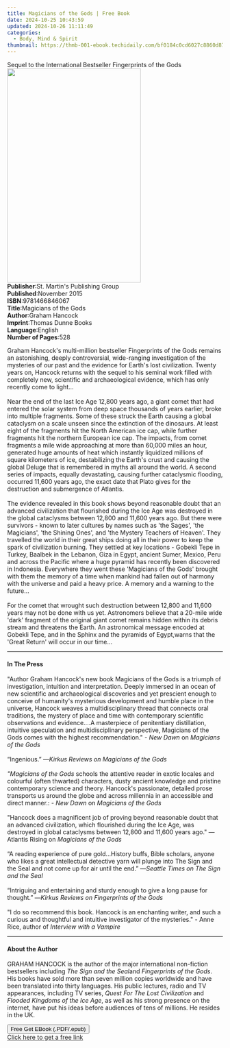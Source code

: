 ```yaml
---
title: Magicians of the Gods | Free Book
date: 2024-10-25 10:43:59
updated: 2024-10-26 11:11:49
categories:
  - Body, Mind & Spirit
thumbnail: https://thmb-001-ebook.techidaily.com/bf0184c0cd6027c8860d87e96619caec7d075fbb0da8185df6a85df3ec2aa078.jpg
---
```

<main id="book-container">
  <div class="flex flex-col">
    <div class="book-brief flex-1 py-6 px-4 sm:p-6 md:py-10 md:px-8">
      <!-- brief-->
      <div class="book-brief-main">
        Sequel to the International Bestseller Fingerprints of the Gods
      </div>
    </div>
    <div
      class="book-meta-info flex-1 grid gap-4 col-start-1 col-end-3 row-start-1 sm:mb-6 sm:grid-cols-4 lg:gap-6 lg:col-start-2 lg:row-end-6 lg:row-span-6 lg:mb-0"
    >
      <div
        class="book-meta-info-left place-content-center mt-4 p-4 text-sm leading-6 col-start-2 col-span-2 dark:text-slate-400"
      >
        <img
          class="w-full h-500 object-cover rounded-lg sm:h-255 sm:col-span-2 lg:col-span-full"
          src="https://img-001-ebook.techidaily.com/f729b422caafb00d40b71774889d1a20a37615004702e391fffaf22ca06ebea4.jpg"
          alt=""
          width="312"
          height="500"
        />
      </div>
      <div
        class="book-meta-info-right mt-2 col-start-1 row-start-2 col-span-3 self-center"
      >
        <!-- meta data  -->
        <div class="flex flex-col px-4 md:px-8">
          <div class="flex-1">
            <strong>Publisher</strong>:<span class="px-2"
              >St. Martin&#39;s Publishing Group</span
            >
          </div>
          <div class="flex-1">
            <strong>Published</strong>:<span class="px-2">November 2015</span>
          </div>
          <div class="flex-1">
            <strong>ISBN</strong>:<span class="px-2">9781466846067</span>
          </div>
          <div class="flex-1">
            <strong>Title</strong>:<span class="px-2"
              >Magicians of the Gods</span
            >
          </div>
          <div class="flex-1">
            <strong>Author</strong>:<span class="px-2">Graham Hancock</span>
          </div>
          <div class="flex-1">
            <strong>Imprint</strong>:<span class="px-2"
              >Thomas Dunne Books</span
            >
          </div>
          <div class="flex-1">
            <strong>Language</strong>:<span class="px-2">English</span>
          </div>
          <div class="flex-1">
            <strong>Number of Pages</strong>:<span class="px-2">528</span>
          </div>
        </div>
      </div>
    </div>
    <div class="book-description flex-1 py-6 px-4 sm:p-6 md:py-10 md:px-8">
      <div class="book-description-main">
        <div accordion-content="" id="description">
          <p>
            Graham Hancock's multi-million bestseller Fingerprints of the Gods
            remains an astonishing, deeply controversial, wide-ranging
            investigation of the mysteries of our past and the evidence for
            Earth's lost civilization. Twenty years on, Hancock returns with the
            sequel to his seminal work filled with completely new, scientific
            and archaeological evidence, which has only recently come to
            light...<br /><br />Near the end of the last Ice Age 12,800 years
            ago, a giant comet that had entered the solar system from deep space
            thousands of years earlier, broke into multiple fragments. Some of
            these struck the Earth causing a global cataclysm on a scale unseen
            since the extinction of the dinosaurs. At least eight of the
            fragments hit the North American ice cap, while further fragments
            hit the northern European ice cap. The impacts, from comet fragments
            a mile wide approaching at more than 60,000 miles an hour, generated
            huge amounts of heat which instantly liquidized millions of square
            kilometers of ice, destabilizing the Earth's crust and causing the
            global Deluge that is remembered in myths all around the world. A
            second series of impacts, equally devastating, causing further
            cataclysmic flooding, occurred 11,600 years ago, the exact date that
            Plato gives for the destruction and submergence of Atlantis.
            <br /><br />The evidence revealed in this book shows beyond
            reasonable doubt that an advanced civilization that flourished
            during the Ice Age was destroyed in the global cataclysms between
            12,800 and 11,600 years ago. But there were survivors - known to
            later cultures by names such as 'the Sages', 'the Magicians', 'the
            Shining Ones', and 'the Mystery Teachers of Heaven'. They travelled
            the world in their great ships doing all in their power to keep the
            spark of civilization burning. They settled at key locations -
            Gobekli Tepe in Turkey, Baalbek in the Lebanon, Giza in Egypt,
            ancient Sumer, Mexico, Peru and across the Pacific where a huge
            pyramid has recently been discovered in Indonesia. Everywhere they
            went these 'Magicians of the Gods' brought with them the memory of a
            time when mankind had fallen out of harmony with the universe and
            paid a heavy price. A memory and a warning to the future...<br /><br />For
            the comet that wrought such destruction between 12,800 and 11,600
            years may not be done with us yet. Astronomers believe that a
            20-mile wide 'dark' fragment of the original giant comet remains
            hidden within its debris stream and threatens the Earth. An
            astronomical message encoded at Gobekli Tepe, and in the Sphinx and
            the pyramids of Egypt,warns that the 'Great Return' will occur in
            our time...
          </p>
        </div>
        <div class="accordion-fader"></div>
      </div>
    </div>
    <div class="book-excerpts flex-1 py-6 px-4 sm:p-6 md:py-10 md:px-8">
      <!-- excerpts-->
      <div class="book-excerpts-main">
        <hr />
        <h4 class="placeholder placeholder-heading">
          <span>In The Press</span>
        </h4>
        <p></p>
        <p>
          "Author Graham Hancock's new book Magicians of the Gods is a triumph
          of investigation, intuition and interpretation. Deeply immersed in an
          ocean of new scientific and archaeological discoveries and yet
          prescient enough to conceive of humanity's mysterious development and
          humble place in the universe, Hancock weaves a multidisciplinary
          thread that connects oral traditions, the mystery of place and time
          with contemporary scientific observations and evidence....A
          masterpiece of penitentiary distillation, intuitive speculation and
          multidisciplinary perspective, Magicians of the Gods comes with the
          highest recommendation." - <i>New Dawn</i> on
          <i>Magicians of the Gods</i><br /><br />“Ingenious.” —<i
            >Kirkus Reviews on Magicians of the Gods</i
          ><br /><br /><i>"Magicians of the Gods</i> schools the attentive
          reader in exotic locales and colourful (often thwarted) characters,
          dusty ancient knowledge and pristine contemporary science and theory.
          Hancock's passionate, detailed prose transports us around the globe
          and across millennia in an accessible and direct manner.: -
          <i>New Dawn </i>on <i>Magicians of the Gods</i><br /><br />"Hancock
          does a magnificent job of proving beyond reasonable doubt that an
          advanced civilization, which flourished during the Ice Age, was
          destroyed in global cataclysms between 12,800 and 11,600 years ago."
          —Atlantis Rising on <i>Magicians of the Gods</i><br /><br />“A reading
          experience of pure gold...History buffs, Bible scholars, anyone who
          likes a great intellectual detective yarn will plunge into The Sign
          and the Seal and not come up for air until the end.” —<i
            >Seattle Times on The Sign and the Seal</i
          ><br /><br />“Intriguing and entertaining and sturdy enough to give a
          long pause for thought.” —<i
            >Kirkus Reviews on Fingerprints of the Gods</i
          ><br /><br />"I do so recommend this book. Hancock is an enchanting
          writer, and such a curious and thoughtful and intuitive investigator
          of the mysteries." - Anne Rice, author of
          <i>Interview with a Vampire </i>
        </p>
        <p></p>
      </div>
    </div>
    <div class="book-about-author flex-1 py-6 px-4 sm:p-6 md:py-10 md:px-8">
      <!-- about author-->
      <div class="book-main-author-main">
        <hr />
        <h4 class="placeholder placeholder-heading">
          <span>About the Author</span>
        </h4>
        <p>
          GRAHAM HANCOCK is the author of the major international non-fiction
          bestsellers including <i>The Sign and the Seal</i>and
          <i>Fingerprints of the Gods</i>. His books have sold more than seven
          million copies worldwide and have been translated into thirty
          languages. His public lectures, radio and TV appearances, including TV
          series, <i>Quest For The Lost Civilization</i> and
          <i>Flooded Kingdoms of the Ice Age</i>, as well as his strong presence
          on the internet, have put his ideas before audiences of tens of
          millions. He resides in the UK.
        </p>
      </div>
    </div>
    <div class="book-free-get flex-1 py-6 px-4 sm:p-6 md:py-10 md:px-8">
      <button
        id="btn-free-get"
        class="bg-blue-500 hover:bg-blue-700 text-white font-bold py-2 px-4 rounded"
      >
        Free Get EBook (.PDF/.epub)
      </button>
      <div id="countdown-display" class="px-2 text-lg mt-2"></div>
      <a
        id="free-link"
        class="hidden bg-blue-500 hover:bg-blue-700 text-white font-bold py-2 px-4 rounded"
        href="https://www.ebooks.com/en-us/book/2066236/magicians-of-the-gods/graham-hancock/"
        target="_blank"
        >Click here to get a free link</a
      >
    </div>
    <script>
      let countdownTime = 0;
      let countdownInterval = null;
      document
        .getElementById('btn-free-get')
        .addEventListener('click', startCountdown);
      function startCountdown() {
        countdownTime = new Date().getTime() + 60000 * 3;
        countdownInterval = setInterval(updateCountdown, 1000);
        document.getElementById('btn-free-get').disabled = true;
        document
          .getElementById('btn-free-get')
          .classList.add('bg-gray-500', 'cursor-not-allowed');
      }
      function updateCountdown() {
        let currentTime = new Date().getTime();
        let timeLeft = countdownTime - currentTime;
        let secondsLeft = Math.floor(timeLeft / 1000);
        document.getElementById('countdown-display').innerHTML =
          `Remaining time: ${secondsLeft} seconds.`;
        if (secondsLeft <= 0) {
          clearInterval(countdownInterval);
          document.getElementById('btn-free-get').classList.add('hidden');
          document.getElementById('free-link').classList.remove('hidden');
          document.getElementById('countdown-display').innerHTML = '';
        }
      }
    </script>
  </div>
</main>
